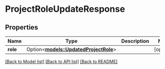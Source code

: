 # ProjectRoleUpdateResponse

## Properties

Name | Type | Description | Notes
------------ | ------------- | ------------- | -------------
**role** | Option<[**models::UpdatedProjectRole**](UpdatedProjectRole.md)> |  | [optional]

[[Back to Model list]](../README.md#documentation-for-models) [[Back to API list]](../README.md#documentation-for-api-endpoints) [[Back to README]](../README.md)


